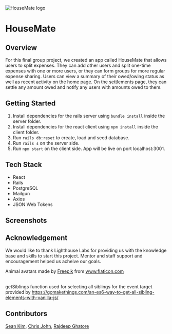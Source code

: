 ![HouseMate logo](project/client/public/images/housematelogo.png)

# HouseMate
## Overview
For this final group project, we created an app called HouseMate that allows users to split expenses. They can add other users and split one-time expenses with one or more users, or they can form groups for more regular expense sharing. Users can view a summary of their owed/owing status as well as recent activity on the home page. On the settlements page, they can settle any amount owed and notify any users with amounts owed to them.
## Getting Started
1. Install dependencies for the rails server using ```bundle install``` inside the server folder.
2. Install dependencies for the react client using ```npm install``` inside the client folder.
3. Run ```rails db:reset``` to create, load and seed database.
4. Run ```rails s``` on the server side.
5. Run ```npm start``` on the client side. App will be live on port localhost:3001.

## Tech Stack
* React
* Rails
* PostgreSQL
* Mailgun
* Axios
* JSON Web Tokens

## Screenshots

## Acknowledgement
We would like to thank Lighthouse Labs for providing us with the knowledge base and skills to start this project. Mentor and staff support and encouragement helped us acheive our goals.

<div>Animal avatars made by <a href="https://www.flaticon.com/authors/freepik" title="Freepik">Freepik</a> from <a href="https://www.flaticon.com/" title="Flaticon">www.flaticon.com</a></div> 
<br>

  getSiblings function used for selecting all siblings for the event target provided by https://gomakethings.com/an-es6-way-to-get-all-sibling-elements-with-vanilla-js/

## Contributors
[Sean Kim](https://github.com/skimmilk1172), [Chris John](https://github.com/csjohn1), [Rajdeep Ghatore](https://github.com/rghatore)